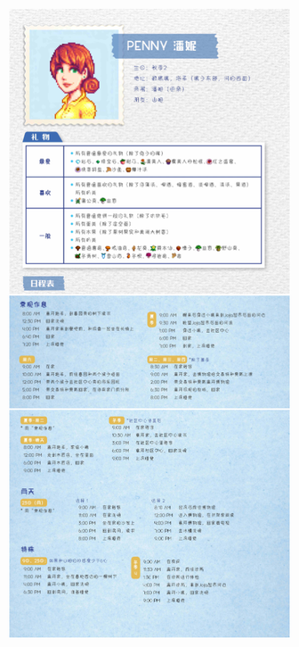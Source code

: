 ![](../../assets/book_img/character/12.jpg)
![](../../assets/book_img/character/12-1.jpg)
![](../../assets/book_img/character/12-2.jpg)